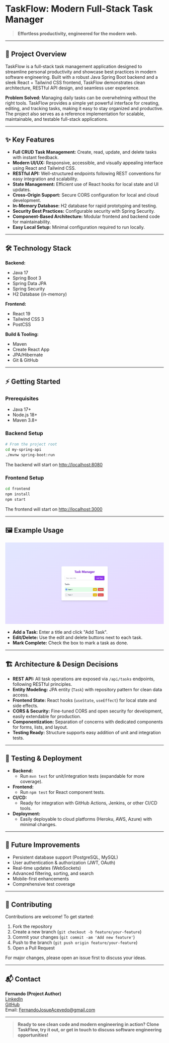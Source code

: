# TaskFlow: Modern Full-Stack Task Manager

> **Effortless productivity, engineered for the modern web.**

---

## 🚀 Project Overview

TaskFlow is a full-stack task management application designed to streamline personal productivity and showcase best practices in modern software engineering. Built with a robust Java Spring Boot backend and a sleek React + Tailwind CSS frontend, TaskFlow demonstrates clean architecture, RESTful API design, and seamless user experience. 

**Problem Solved:**
Managing daily tasks can be overwhelming without the right tools. TaskFlow provides a simple yet powerful interface for creating, editing, and tracking tasks, making it easy to stay organized and productive. The project also serves as a reference implementation for scalable, maintainable, and testable full-stack applications.

---

## ✨ Key Features

- **Full CRUD Task Management:** Create, read, update, and delete tasks with instant feedback.
- **Modern UI/UX:** Responsive, accessible, and visually appealing interface using React and Tailwind CSS.
- **RESTful API:** Well-structured endpoints following REST conventions for easy integration and scalability.
- **State Management:** Efficient use of React hooks for local state and UI updates.
- **Cross-Origin Support:** Secure CORS configuration for local and cloud development.
- **In-Memory Database:** H2 database for rapid prototyping and testing.
- **Security Best Practices:** Configurable security with Spring Security.
- **Component-Based Architecture:** Modular frontend and backend code for maintainability.
- **Easy Local Setup:** Minimal configuration required to run locally.

---

## 🛠️ Technology Stack

**Backend:**
- Java 17
- Spring Boot 3
- Spring Data JPA
- Spring Security
- H2 Database (in-memory)

**Frontend:**
- React 19
- Tailwind CSS 3
- PostCSS

**Build & Tooling:**
- Maven
- Create React App
- JPA/Hibernate
- Git & GitHub

---

## ⚡ Getting Started

### Prerequisites
- Java 17+
- Node.js 18+
- Maven 3.8+

### Backend Setup
```bash
# From the project root
cd my-spring-api
./mvnw spring-boot:run
```
The backend will start on [http://localhost:8080](http://localhost:8080)

### Frontend Setup
```bash
cd frontend
npm install
npm start
```
The frontend will start on [http://localhost:3000](http://localhost:3000)

---

## 🖼️ Example Usage

![TaskFlow UI Screenshot](TaskFlow_UI.png)

- **Add a Task:** Enter a title and click "Add Task".
- **Edit/Delete:** Use the edit and delete buttons next to each task.
- **Mark Complete:** Check the box to mark a task as done.

---

## 🏗️ Architecture & Design Decisions

- **REST API:** All task operations are exposed via `/api/tasks` endpoints, following RESTful principles.
- **Entity Modeling:** JPA entity (`Task`) with repository pattern for clean data access.
- **Frontend State:** React hooks (`useState`, `useEffect`) for local state and side effects.
- **CORS & Security:** Fine-tuned CORS and open security for development, easily extendable for production.
- **Componentization:** Separation of concerns with dedicated components for forms, lists, and layout.
- **Testing Ready:** Structure supports easy addition of unit and integration tests.

---

## 🧪 Testing & Deployment

- **Backend:**
  - Run `mvn test` for unit/integration tests (expandable for more coverage).
- **Frontend:**
  - Run `npm test` for React component tests.
- **CI/CD:**
  - Ready for integration with GitHub Actions, Jenkins, or other CI/CD tools.
- **Deployment:**
  - Easily deployable to cloud platforms (Heroku, AWS, Azure) with minimal changes.

---

## 🚀 Future Improvements

- Persistent database support (PostgreSQL, MySQL)
- User authentication & authorization (JWT, OAuth)
- Real-time updates (WebSockets)
- Advanced filtering, sorting, and search
- Mobile-first enhancements
- Comprehensive test coverage

---

## 🤝 Contributing

Contributions are welcome! To get started:
1. Fork the repository
2. Create a new branch (`git checkout -b feature/your-feature`)
3. Commit your changes (`git commit -am 'Add new feature'`)
4. Push to the branch (`git push origin feature/your-feature`)
5. Open a Pull Request

For major changes, please open an issue first to discuss your ideas.

---

## 📬 Contact

**Fernando (Project Author)**  
[LinkedIn](https://www.linkedin.com/in/fernando-ace/)  
[GitHub](https://github.com/fernando-ace)  
Email: FernandoJosueAcevedo@gmail.com

---

> **Ready to see clean code and modern engineering in action? Clone TaskFlow, try it out, or get in touch to discuss software engineering opportunities!**
